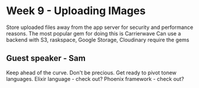 # Week 9 - Uploading IMages
Store uploaded files away from the app server for security and performance reasons. 
The most popular gem for doing this is Carrierwave
Can use a backend with S3, raskspace, Google Storage, Cloudinary
require the gems

## Guest speaker - Sam

Keep ahead of the curve. Don't be precious. Get ready to pivot tonew languages.
Elixir language - check out?
Phoenix framework - check out?


